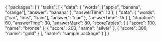 {
  "packages": [
    {
      "tasks": [
        {
          "data": {
            "words": ["apple", "banana", "orange"],
            "answer": "banana"
          },
          "answerTime": 10
        },
        {
          "data": {
            "words": ["car", "bus", "train"],
            "answer": "car"
          },
          "answerTime": 15
        }
      ],
      "duration": 60,
      "answerTime": 30,
      "answerMark": 80,
      "scoreTables": [
        {
          "score": 100,
          "name": "bronze"
        },
        {
          "score": 200,
          "name": "silver"
        },
        {
          "score": 300,
          "name": "gold"
        }
      ],
      "name": "sample package"
    }
  ]
}
